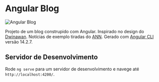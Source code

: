 # Angular Blog

![Angular Blog](https://i.ibb.co/VgQ7n6f/angular-blog.png)

Projeto de um blog construpido com Angular. Inspirado no design do [Dwinawan](https://dribbble.com/dwinawan). Notícias de exemplo tiradas do [ANN](https://www.animenewsnetwork.com). Gerado com [Angular CLI](https://github.com/angular/angular-cli) versão 14.2.7.

## Servidor de Desenvolvimento

Rode `ng serve` para um servidor de desenvolvimento e navege até `http://localhost:4200/`. 

